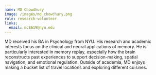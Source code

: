 ```yaml
---
name: MD Chowdhury
image: /images/md_chowdhury.png
role: research-volunteer
links:
  email: mc8619@nyu.edu
---
```


MD received his BA in Psychology from NYU. His research and academic interests focus on the clinical and neural applications of memory. He is particularly interested in memory replay, especially how the brain reconstructs past experiences to support decision-making, spatial navigation, and emotional regulation. Outside of academia, MD enjoys making a bucket list of travel locations and exploring different cuisines.
